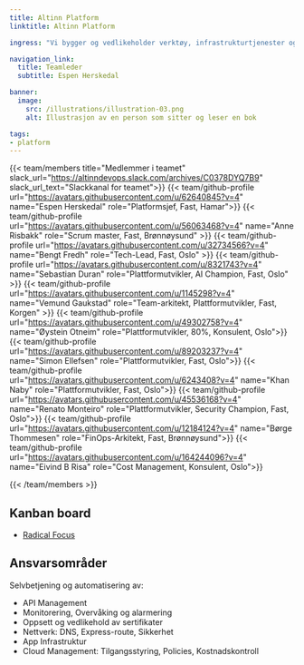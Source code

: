 ```yaml
---
title: Altinn Platform
linktitle: Altinn Platform

ingress: "Vi bygger og vedlikeholder verktøy, infrastrukturtjenester og standarder som gjør det enklere for utviklere å lage og lansere produktene som utgjør Altinn. Vi sørger for at prosessene er automatiserte, skalerbare og enkle å vedlikeholde. Altinn Platform-teamet støtter dermed andre team, slik at de kan fokusere mer på selve produktutviklingen."

navigation_link:
  title: Teamleder
  subtitle: Espen Herskedal

banner:
  image:
    src: /illustrations/illustration-03.png
    alt: Illustrasjon av en person som sitter og leser en bok

tags:
- platform
---
```


{{< team/members title="Medlemmer i teamet" slack_url="https://altinndevops.slack.com/archives/C0378DYQ7B9" slack_url_text="Slackkanal for teamet">}}
{{< team/github-profile url="https://avatars.githubusercontent.com/u/62640845?v=4" name="Espen Herskedal" role="Platformsjef, Fast, Hamar">}}
{{< team/github-profile url="https://avatars.githubusercontent.com/u/56063468?v=4" name="Anne Risbakk" role="Scrum master, Fast, Brønnøysund" >}}
{{< team/github-profile url="https://avatars.githubusercontent.com/u/32734566?v=4" name="Bengt Fredh" role="Tech-Lead,  Fast, Oslo" >}}
{{< team/github-profile url="https://avatars.githubusercontent.com/u/8321743?v=4" name="Sebastian Duran" role="Plattformutvikler, AI Champion, Fast, Oslo" >}}
{{< team/github-profile url="https://avatars.githubusercontent.com/u/1145298?v=4" name="Vemund Gaukstad" role="Team-arkitekt, Plattformutvikler, Fast, Korgen" >}}
{{< team/github-profile url="https://avatars.githubusercontent.com/u/49302758?v=4" name="Øystein Otneim" role="Plattformutvikler, 80%, Konsulent, Oslo">}}
{{< team/github-profile url="https://avatars.githubusercontent.com/u/89203237?v=4" name="Simon Ellefsen" role="Plattformutvikler, Fast, Oslo">}}
{{< team/github-profile url="https://avatars.githubusercontent.com/u/6243408?v=4" name="Khan Naby" role="Plattformutvikler, Fast, Oslo">}}
{{< team/github-profile url="https://avatars.githubusercontent.com/u/45536168?v=4" name="Renato Monteiro" role="Plattformutvikler, Security Champion, Fast, Oslo">}}
{{< team/github-profile url="https://avatars.githubusercontent.com/u/12184124?v=4" name="Børge Thommesen" role="FinOps-Arkitekt, Fast, Brønnøysund">}}
{{< team/github-profile url="https://avatars.githubusercontent.com/u/164244096?v=4" name="Eivind B Risa" role="Cost Management, Konsulent, Oslo">}}

{{< /team/members >}}

## Kanban board
- [Radical Focus](https://github.com/orgs/Altinn/projects/117/views/2)

## Ansvarsområder

Selvbetjening og automatisering av:
- API Management
- Monitorering, Overvåking og alarmering
- Oppsett og vedlikehold av sertifikater
- Nettverk: DNS, Express-route, Sikkerhet
- App Infrastruktur
- Cloud Management: Tilgangsstyring, Policies, Kostnadskontroll
